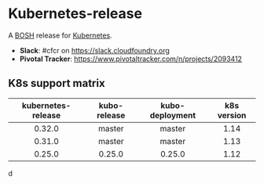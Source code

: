 # Kubernetes-release
A [BOSH](http://bosh.io/) release for [Kubernetes](http://kubernetes.io).

- **Slack**: #cfcr on https://slack.cloudfoundry.org
- **Pivotal Tracker**: https://www.pivotaltracker.com/n/projects/2093412

## K8s support matrix
| kubernetes-release 	| kubo-release 	| kubo-deployment 	| k8s version 	|
|:------------------:	|:------------:	|:---------------:	|:-----------:	|
|       0.32.0       	|    master    	|      master     	|     1.14    	|
|       0.31.0       	|    master    	|      master     	|     1.13    	|
|       0.25.0       	|    0.25.0    	|      0.25.0     	|     1.12    	|

d
